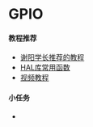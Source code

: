 
# GPIO

#### 教程推荐
- [谢阳学长推荐的教程](https://www.cnblogs.com/dongxiaodong/p/14128088.html)
- [HAL库常用函数](https://blog.csdn.net/llq_the7/article/details/108235951#:~:text=HAL_GPIO_LockPin%20%2F%2F%20%E5%A6%82%E6%9E%9C%E4%B8%80%E4%B8%AA%E7%AE%A1%E8%84%9A%E7%9A%84%E5%BD%93%E5%89%8D%E7%8A%B6%E6%80%81%E6%98%AF1%EF%BC%8C%E8%AF%BB%E7%AE%A1%E8%84%9A%E5%80%BC%E4%BD%BF%E7%94%A8%E9%94%81%E5%AE%9A%EF%BC%8C%E5%BD%93%E8%BF%99%E4%B8%AA%E7%AE%A1%E8%84%9A%E7%94%B5%E5%B9%B3%E5%8F%98%E5%8C%96%E6%97%B6%E4%BF%9D%E6%8C%81%E9%94%81%E5%AE%9A%E6%97%B6%E7%9A%84%E5%80%BC%EF%BC%8C%E7%9B%B4%E5%88%B0%E9%87%8D%E7%BD%AE%E6%89%8D%E6%94%B9%E5%8F%98%20HAL_StatusTypeDef,HAL_GPIO_LockPin%20%28GPIO_TypeDef%2A%20GPIOx%2C%20uint16_t%20GPIO_Pin%29)
- [视频教程](https://www.bilibili.com/video/BV1Sy4y1y7B1?p=3&spm_id_from=pageDriver&vd_source=baa784078e67e28c38d26cf6881f8357)

#### 小任务
- 